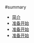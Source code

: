 #summary

* [简介](README.md)
* [准备开始](unit-test-book/chapter1.md)
* [准备开始](unit-test-book/chapter1.md)
* [准备开始](unit-test-book/chapter1.md)
